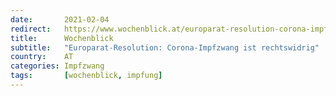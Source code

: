 ```yaml
---
date:       2021-02-04
redirect:   https://www.wochenblick.at/europarat-resolution-corona-impfzwang-ist-rechtswidrig/
title:      Wochenblick
subtitle:   "Europarat-Resolution: Corona-Impfzwang ist rechtswidrig"
country:    AT
categories: Impfzwang
tags:       [wochenblick, impfung]
---
```

